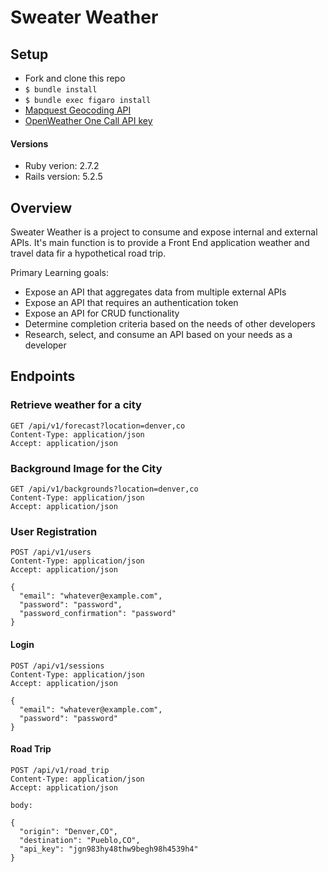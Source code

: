 # Sweater Weather

## Setup

* Fork and clone this repo
* `$ bundle install`
* `$ bundle exec figaro install`
* [Mapquest Geocoding API](https://developer.mapquest.com/)
* [OpenWeather One Call API key](https://openweathermap.org/api)

#### Versions
* Ruby verion: 2.7.2
* Rails version: 5.2.5

## Overview
Sweater Weather is a project to consume and expose internal and external APIs. It's main function is to provide a Front End application weather and travel data fir a hypothetical road trip.

Primary Learning goals:
* Expose an API that aggregates data from multiple external APIs
* Expose an API that requires an authentication token
* Expose an API for CRUD functionality
* Determine completion criteria based on the needs of other developers
* Research, select, and consume an API based on your needs as a developer

## Endpoints

### Retrieve weather for a city

````
GET /api/v1/forecast?location=denver,co
Content-Type: application/json
Accept: application/json
````

### Background Image for the City

````
GET /api/v1/backgrounds?location=denver,co
Content-Type: application/json
Accept: application/json
````

### User Registration

````
POST /api/v1/users
Content-Type: application/json
Accept: application/json

{
  "email": "whatever@example.com",
  "password": "password",
  "password_confirmation": "password"
}
````

#### Login

````
POST /api/v1/sessions
Content-Type: application/json
Accept: application/json

{
  "email": "whatever@example.com",
  "password": "password"
}
````

#### Road Trip

````
POST /api/v1/road_trip
Content-Type: application/json
Accept: application/json

body:

{
  "origin": "Denver,CO",
  "destination": "Pueblo,CO",
  "api_key": "jgn983hy48thw9begh98h4539h4"
} 
````
